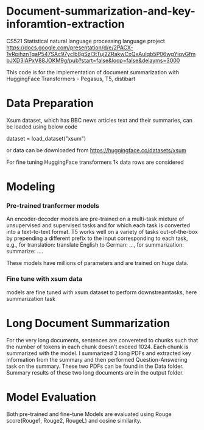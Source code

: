 # Document-summarization-and-key-inforamtion-extraction
CS521 Statistical natural language processing language project
https://docs.google.com/presentation/d/e/2PACX-1vRpihznTgaP547SAc97yclb8gSzI3tTuj2ZRakwCxQxAuIqb5P06wgYiqvGfmbJXD3lAPxV88JOKM9g/pub?start=false&loop=false&delayms=3000

This code is for the implementation of document summarization with HuggingFace Transformers - Pegasus, T5, distibart
# Data Preparation
Xsum dataset, which has BBC news articles text and their summaries, can be loaded using below code

dataset = load_dataset("xsum")

or
data can be downloaded from https://huggingface.co/datasets/xsum

For fine tuning HuggingFace transformers 1k data rows are considered 

# Modeling
### Pre-trained tranformer models
An encoder-decoder models are pre-trained on a multi-task mixture of unsupervised and supervised tasks and for which each task is converted into a text-to-text format. T5 works well on a variety of tasks out-of-the-box by prepending a different prefix to the input corresponding to each task, e.g., for translation: translate English to German: …, for summarization: summarize: ….

These models have millions of parameters and are trained on huge data.

### Fine tune with xsum data
models are fine tuned with xsum dataset to perform downstreamtasks, here summarization task

# Long Document Summarization
For the very long documents, sentences are convereted to chunks such that the number of tokens in each chunk doesn't exceed 1024. Each chunk is summarized with the model. I summarized 2 long PDFs and extracted key information from the summary and then performed Question-Answering task on the summary. These two PDFs can be found in the Data folder. Summary results of these two long documents are in the output folder.

# Model Evaluation
Both pre-trained and fine-tune Models are evaluated using Rouge score(Rouge1, Rouge2, RougeL) and cosine similarity.
